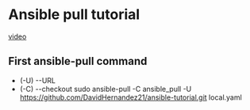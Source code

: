 # Ansible pull tutorial
[video](https://www.youtube.com/watch?v=sn1HQq_GFNE)

## First ansible-pull command
- (-U) --URL
- (-C) --checkout
sudo ansible-pull -C ansible_pull -U https://github.com/DavidHernandez21/ansible-tutorial.git local.yaml
